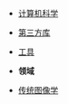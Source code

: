 <!-- /node/computerNode/computerSciences -->

* [计算机科学](./ComputerSci/)
* [第三方库](./ThirldLib/)  
* [工具](./Tool/)

* **领域**  
* [传统图像学](./ImageScience/)
